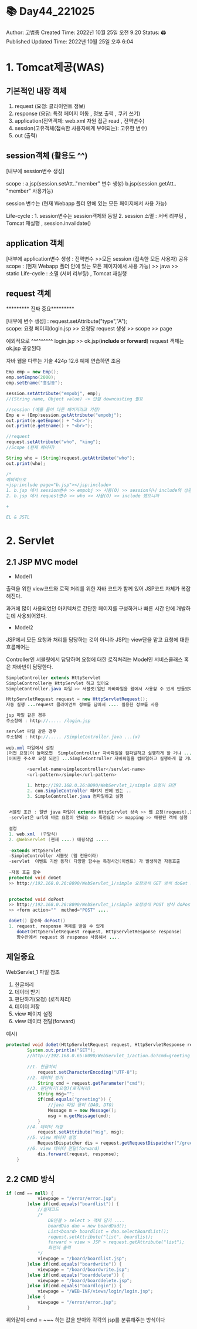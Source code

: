 # 📚 Day44_221025

Author: 고범종
Created Time: 2022년 10월 25일 오전 9:20
Status: 🖨 Published
Updated Time: 2022년 10월 25일 오후 6:04

# 1. Tomcat제공(WAS)

## 기본적인 내장 객체

1. request (요청: 클라이언트 정보)
2. response (응답: 특정 페이지 이동 , 정보 출력 , 쿠키 쓰기)
3. application(전역객체: web.xml 자원 접근 read , 전역변수)
4. session(고유객체(접속한 사용자에게 부여되는): 고유한 변수)
5. out (출력)

## session객체 (활용도 ^^)

[내부에 session변수 생성]

scope : a.jsp(session.setAtt.."member" 변수 생성)
b.jsp(session.getAtt.. "member" 사용가능)

session 변수는 (현재 Webapp  폴더 안에 있는 모든 페이지에서 사용 가능)

Life-cycle : 1. session변수는 session객체와 동일
2. session 소멸 : 서버 리부팅 , Tomcat 재실행 , session.invaildate()

## application 객체

[내부에 application변수 생성 : 전역변수 >>모든 session (접속한 모든 사용자) 공유
scope :   (현재 Webapp  폴더 안에 있는 모든 페이지에서 사용 가능) >> java >> static
Life-cycle : 소멸 (서버 리부팅)   , Tomcat 재실행

## request 객체

********* 진짜 중요*********

[내부에 변수 생성] : request.setAttribute("type","A");  
scope: 요청 페이지(login.jsp >> 요청당 request 생성 >> scope >> page

예외적으로 ^^^^^^^^^
login.jsp >> ok.jsp(**include or forward**) request 객체는 ok.jsp 공유된다

자바 웹을 다루는 기술 424p 12.6 예제 연습하면 조음

```java
Emp emp = new Emp();
emp.setEmpno(2000);
emp.setEname("홍길동");

session.setAttribute("empobj", emp);
//(String name, Object value) -> 단점 downcasting 필요

//session (예를 들어 다른 페이지라고 가정)
Emp e = (Emp)session.getAttribute("empobj");
out.print(e.getEmpno() + "<br>");
out.print(e.getEname() + "<br>");

//request
request.setAttribute("who", "king");
//Scope (현재 페이지)

String who = (String)request.getAttribute("who");
out.print(who);

/*
예외적으로
<jsp:include page="b.jsp"></jsp:include>
1. b.jsp 에서 session변수 >> empobj >> 사용(O) >> session이니 include와 상관없이.
2. b.jsp 에서 request변수 >> who >> 사용(O) >> include 했으니까

+

EL & JSTL
```

# 2. Servlet

## 2.1 JSP MVC model

- Model1

출력을 위한 view코드와 로직 처리를 위한 자바 코드가 함께 있어 JSP코드 자체가 복잡해진다.

과거에 많이 사용되었던 아키텍쳐로 간단한 페이지를 구성하거나 빠른 시간 안에 개발하는데 사용되어왔다.

- Model2

JSP에서 모든 요청과 처리를 담당하는 것이 아니라 JSP는 view단을 맡고 요청에 대한 흐름제어는

Controller인 서블릿에서 담당하며 요청에 대한 로직처리는 Model인 서비스클래스 혹은 자바빈이 담당한다.

```java
SimpleController extends HttpServlet
SimpleController는 HttpServlet 하고 있어요 
SimpleController.java 파일 >> 서블릿(일반 자바파일을 웹에서 사용할 수 있게 만들었어요)

HttpServletRequest request = new HttpServletRequest();
자동 실행 ...request 클라이언트 정보를 담아서 .... 필용한 정보를 사용

jsp 파일 같은 경우
주소창에 : http://..... /login.jsp 

servlet 파일 같은 경우
주소창에 : http://..... /SimpleController.java ...(x)
 
web.xml 파일에서 설정
[어떤 요청]이 들어오면  SimpleController 자바파일을 컴파일하고 실행하게 할 거냐 ....
[어떠한 주소로 요청 되면] ...SimpleController 자바파일을 컴파일하고 실행하게 할 거냐 ....

        <servlet-name>simplecontroller</servlet-name>
  		<url-pattern>/simple</url-pattern>

        1. http://192.168.0.26:8090/WebServlet_1/simple 요청이 되면
        2. com.SimpleController 패키지 안에 있는 ..
        3. SimpleController.java 컴파일하고 실행
  

 서블릿 조건 : 일반 java 파일이 extends HttpServlet 상속 >> 웹 요청(request),응답(response) 객체 사용
 -servlet은 url에 바로 요청이 안되요 >> 특정요청 >> mapping >> 매핑된 객체 실행
 
 설정
 1. web.xml  (구방식)
 2. @WebServlet (현재 ....) 매핑작업 .....
 
 -extends HttpServlet
 -SimpleController 서블릿 (웹 전용이라)
 -servlet  이벤트 기반 동작( 다양한 함수는 특정사건(이벤트) 가 발생하면 자동호출
 
 -자동 호출 함수
 protected void doGet 
 >> http://192.168.0.26:8090/WebServlet_1/simple 요청방식 GET 방식 doGet 자동호출

 
 protected void doPost
 >> http://192.168.0.26:8090/WebServlet_1/simple 요청방식 POST 방식 doPost 자동호출
 >> <form action=""  method="POST" ....

 doGet() 함수와 doPost()
 1. request, response 객체를 받을 수 있게
    doGet(HttpServletRequest request, HttpServletResponse response)
    함수안에서 request 와 response 사용해서 ....
```

## ********제일중요********

WebServlet_1 파일 참조

1. 한글처리
2. 데이터 받기
3. 판단하기(요청) (로직처리)
4. 데이터 저장
5. view 페이지 설정
6. view 데이터 전달(forward)

예시)

```java
protected void doGet(HttpServletRequest request, HttpServletResponse response) throws ServletException, IOException {
		System.out.println("GET");
		//http://192.168.0.65:8090/WebServlet_1/action.do?cmd=greeting
		
		//1. 한글처리
			request.setCharacterEncoding("UTF-8");
		//2. 데이터 받기
			String cmd = request.getParameter("cmd");
		//3. 판단하기(요청)(로직처리)
			String msg="";
			if(cmd.equals("greeting")) {
				//java 파일 용이 (DAO, DTO)
				Message m = new Message();
				msg = m.getMessage(cmd);
			}
		//4. 데이터 저장
			request.setAttribute("msg", msg);
		//5. view 페이지 설정
			RequestDispatcher dis = request.getRequestDispatcher("/greeting.jsp");
		//6. view 데이터 전달(forward)
			dis.forward(request, response);
	}
```

## 2.2 CMD 방식

```java
if (cmd == null) {
			viewpage = "/error/error.jsp";
		}else if(cmd.equals("boardlist")) {
			//실제코드
			/*
				DB연결 > select > 객체 담기 ....
				boardDao dao = new boardDad();
				List<board> boardlist = dao.selectBoardList();
				request.setAttribute("list", boardlist);
				forward > view > JSP > request.getAttribute("list");
				화면의 출력
			*/
			viewpage = "/board/boardlist.jsp";
		}else if(cmd.equals("boardwrite")) {
			viewpage = "/board/boardwrite.jsp";
		}else if(cmd.equals("boarddelete")) {
			viewpage = "/board/boarddelete.jsp";
		}else if(cmd.equals("boardlogin")) {
			viewpage = "/WEB-INF/views/login/login.jsp";
		}else {
			viewpage = "/error/error.jsp";
		}
```

위와같이 cmd = ~~~ 하는 값을 받아와 각각의 jsp를 분류해주는 방식이다